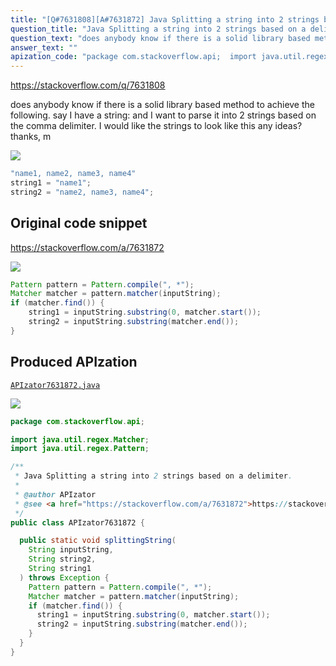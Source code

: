 ```yaml
---
title: "[Q#7631808][A#7631872] Java Splitting a string into 2 strings based on a delimiter."
question_title: "Java Splitting a string into 2 strings based on a delimiter."
question_text: "does anybody know if there is a solid library based method to achieve the following. say I have a string: and I want to parse it into 2 strings based on the comma delimiter. I would like the strings to look like this any ideas?  thanks, m"
answer_text: ""
apization_code: "package com.stackoverflow.api;  import java.util.regex.Matcher; import java.util.regex.Pattern;  /**  * Java Splitting a string into 2 strings based on a delimiter.  *  * @author APIzator  * @see <a href=\"https://stackoverflow.com/a/7631872\">https://stackoverflow.com/a/7631872</a>  */ public class APIzator7631872 {    public static void splittingString(     String inputString,     String string2,     String string1   ) throws Exception {     Pattern pattern = Pattern.compile(\", *\");     Matcher matcher = pattern.matcher(inputString);     if (matcher.find()) {       string1 = inputString.substring(0, matcher.start());       string2 = inputString.substring(matcher.end());     }   } }"
---
```


https://stackoverflow.com/q/7631808

does anybody know if there is a solid library based method to achieve the following.
say I have a string:
and I want to parse it into 2 strings based on the comma delimiter.
I would like the strings to look like this
any ideas? 
thanks, m


<div class="code-logo"><img src="/stackoverflow.png" /></div>

```java
"name1, name2, name3, name4"
string1 = "name1";
string2 = "name2, name3, name4";
```


## Original code snippet

https://stackoverflow.com/a/7631872



<div class="code-logo"><img src="/stackoverflow.png" /></div>

```java
Pattern pattern = Pattern.compile(", *");
Matcher matcher = pattern.matcher(inputString);
if (matcher.find()) {
    string1 = inputString.substring(0, matcher.start());
    string2 = inputString.substring(matcher.end());
}
```

## Produced APIzation

[`APIzator7631872.java`](https://github.com/pasqualesalza/apization-temp/raw/main/data/search/APIzator7631872.java)

<div class="code-logo"><img src="/apizator.png" /></div>

```java
package com.stackoverflow.api;

import java.util.regex.Matcher;
import java.util.regex.Pattern;

/**
 * Java Splitting a string into 2 strings based on a delimiter.
 *
 * @author APIzator
 * @see <a href="https://stackoverflow.com/a/7631872">https://stackoverflow.com/a/7631872</a>
 */
public class APIzator7631872 {

  public static void splittingString(
    String inputString,
    String string2,
    String string1
  ) throws Exception {
    Pattern pattern = Pattern.compile(", *");
    Matcher matcher = pattern.matcher(inputString);
    if (matcher.find()) {
      string1 = inputString.substring(0, matcher.start());
      string2 = inputString.substring(matcher.end());
    }
  }
}

```